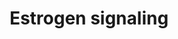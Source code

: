 ---
annotations:
- type: Pathway Ontology
  value: estrogen signaling pathway
authors:
- MaintBot
- Khanspers
description: 'Estrogen receptor refers to a group of receptors which are activated
  by the hormone 17&amp;amp;amp;#x3b2;-estradiol (estrogen). Two types of estrogen
  receptor exist: ER which is a member of the nuclear hormone family of intracellular
  receptors and the estrogen G protein coupled receptor GPR30 (GPER), which is a G-protein
  coupled receptor. The main function of the estrogen receptor is as a DNA binding
  transcription factor which regulates gene expression. However the estrogen receptor
  also has additional functions independent of DNA binding.'
last-edited: 2019-09-17
organisms:
- Rattus norvegicus
redirect_from:
- /index.php/Pathway:WP1279
- /instance/WP1279
schema-jsonld:
- '@context': https://schema.org/
  '@id': https://wikipathways.github.io/pathways/WP1279.html
  '@type': Dataset
  creator:
    '@type': Organization
    name: WikiPathways
  description: 'Estrogen receptor refers to a group of receptors which are activated
    by the hormone 17&amp;amp;amp;#x3b2;-estradiol (estrogen). Two types of estrogen
    receptor exist: ER which is a member of the nuclear hormone family of intracellular
    receptors and the estrogen G protein coupled receptor GPR30 (GPER), which is a
    G-protein coupled receptor. The main function of the estrogen receptor is as a
    DNA binding transcription factor which regulates gene expression. However the
    estrogen receptor also has additional functions independent of DNA binding.'
  keywords:
  - Akt1
  - Taf9
  - Taf13
  - Grb2
  - Polr2a
  - GSA
  - Gtf2h3
  - Prkaca
  - Ikbkg
  - Braf
  - Polr2i
  - Elk1
  - Gtf2h2
  - Jun
  - Gtf2a2
  - Polr2e
  - Src
  - Hdac1
  - Sp1
  - PI3K
  - Gtf2h1
  - Shc2
  - Brca1
  - Ccnh
  - Gtf2b
  - Polr2f
  - Ercc3
  - Taf7
  - Ikbkb
  - Gtf2e2
  - Hdac4
  - Mapk9
  - Hdac3
  - Esr1
  - Ep300
  - Bcl2
  - Estradiol
  - Map2k1
  - Fos
  - Crebbp
  - Mapk14
  - Ccnd1
  - Creb1
  - Gnb1
  - Taf6
  - Hdac7
  - Gper
  - Gngt1
  - Hdac2
  - N-CoR
  - Sos1
  - Hdac8
  - Gtf2f2
  - Polr2j
  - ERCC2
  - LOC367858
  - Tbp
  - Gtf2h4
  - POLR2K
  - POLR2H
  - NP_001101058.1
  - Polr2g
  - Cyclic AMP
  - HDAC5
  - Mapk1
  - Ilk
  - Sin3a
  - Mnat1
  - Taf5
  - TAF12
  - Polr2b
  - Polr2c
  - Cdk7
  - Hdac6
  - Nfkb1
  - Gtf2e1
  license: CC0
  name: Estrogen signaling
seo: CreativeWork
title: Estrogen signaling
wpid: WP1279
---